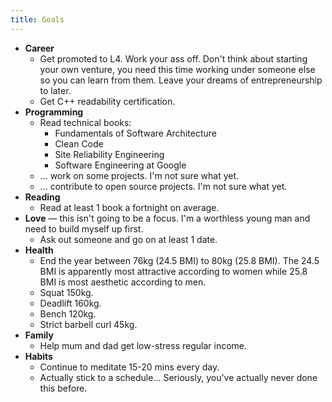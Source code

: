 ```yaml
---
title: Goals
---
```


- **Career**
    - Get promoted to L4. Work your ass off. Don't think about starting your own venture, you need this time working under someone else so you can learn from them. Leave your dreams of entrepreneurship to later.
    - Get C++ readability certification.
- **Programming**
    - Read technical books:
        - Fundamentals of Software Architecture
        - Clean Code
        - Site Reliability Engineering
        - Software Engineering at Google
    - ... work on some projects. I'm not sure what yet.
    - ... contribute to open source projects. I'm not sure what yet.
- **Reading**
    - Read at least 1 book a fortnight on average.
- **Love** — this isn't going to be a focus. I'm a worthless young man and need to build myself up first.
    - Ask out someone and go on at least 1 date.
- **Health**
    - End the year between 76kg (24.5 BMI) to 80kg (25.8 BMI). The 24.5 BMI is apparently most attractive according to women while 25.8 BMI is most aesthetic according to men.
    - Squat 150kg.
    - Deadlift 160kg.
    - Bench 120kg.
    - Strict barbell curl 45kg.
- **Family**
    - Help mum and dad get low-stress regular income.
- **Habits**
    - Continue to meditate 15-20 mins every day.
    - Actually stick to a schedule... Seriously, you've actually never done this before.






